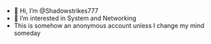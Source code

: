 - 👋 Hi, I’m @Shadowstrikes777
- 👀 I’m interested in System and Networking
- This is somehow an anonymous account unless I change my mind someday

<!---
Shadowstrikes777/Shadowstrikes777 is a ✨ special ✨ repository because its `README.md` (this file) appears on your GitHub profile.
You can click the Preview link to take a look at your changes.
--->
